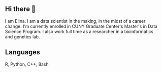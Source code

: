 ## Hi there 👋

<!--
**ElinaHadelia/ElinaHadelia** is a ✨ _special_ ✨ repository because its `README.md` (this file) appears on your GitHub profile.

Here are some ideas to get you started:

- 🔭 I’m currently working on ...
- 🌱 I’m currently learning ...
- 👯 I’m looking to collaborate on ...
- 🤔 I’m looking for help with ...
- 💬 Ask me about ...
- 📫 How to reach me: ...
- 😄 Pronouns: ...
- ⚡ Fun fact: ...
-->


I am Elina. I am a data scientist in the making, in the midst of a career change. 
I'm currently enrolled in CUNY Graduate Center's Master's in Data Science Program. I also work full time as a researcher in a bioinformatics and genetics lab.

## Languages

R, Python, C++, Bash
